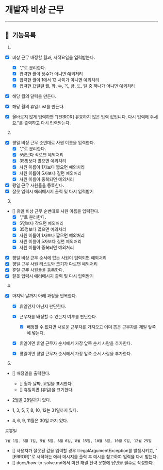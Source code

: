 # 개발자 비상 근무

---

## 📌 &nbsp;기능목록

1.

- [x] 비상 근무 배정할 월과, 시작요일을 입력받는다.
    - [x] ","로 분리한다.
    - [x] 입력한 월이 정수가 아니면 예외처리
    - [x] 입력한 월이 1에서 12 사이가 아니면 예외처리
    - [x] 입력한 요일일 월, 화, 수, 목, 금, 토, 일 중 하나가 아니면 예외처리
- [x] 해당 월의 달력을 만든다.
- [x] 해당 월의 휴일 List를 만든다.
- [x] 올바르지 않게 입력하면 "[ERROR] 유효하지 않은 입력 값입니다. 다시 입력해 주세요."를 출력하고 다시 입력받는다.


2.

- [x] 평일 비상 근무 순번대로 사원 이름을 입력한다.
    - [x] ","로 분리한다.
    - [x] 5명보다 작으면 예외처리
    - [x] 35명보다 많으면 예외처리
    - [x] 사원 이름이 1자보다 짧으면 예외처리
    - [x] 사원 이름이 5자보다 길면 예외처리
    - [x] 사원 이름이 중복되면 예외처리
- [x] 평일 근무 사원들을 등록한다.
- [x] 잘못 입력시 에러메시지 출력 및 다시 입력받기

3.

- [] 휴일 비상 근무 순번대로 사원 이름을 입력한다.
    - [x] ","로 분리한다.
    - [x] 5명보다 작으면 예외처리
    - [x] 35명보다 많으면 예외처리
    - [x] 사원 이름이 1자보다 짧으면 예외처리
    - [x] 사원 이름이 5자보다 길면 예외처리
    - [x] 사원 이름이 중복되면 예외처리
- [x] 평일 비상 근무 순서에 없는 사원이 입력되면 예외처리
- [x] 평일 근무 사원 리스트와 크기가 다르면 예외처리
- [x] 휴일 근무 사원들을 등록한다.
- [x] 잘못 입력시 에러메시지 출력 및 다시 입력받기

4.

- [x] 마지막 날까지 아래 과정을 반복한다.
    - [x] 휴일인지 아닌지 판단한다.
    - [x] 근무자를 배정할 수 있는지 여부를 판단한다.
        - [x] 배정할 수 없다면 새로운 근무자를 가져오고 이미 뽑은 근무자를 제일 앞쪽에 넣는다.
    - [x] 휴일이면 휴일 근무자 순서에서 가장 앞쪽 순서 사람을 추가한다.
    - [x] 평일이면 평일 근무자 순서에서 가장 앞쪽 순서 사람을 추가한다.


5.

- [] 배정일을 출력한다.
    - [] 월과 날짜, 요일을 표시한다.
    - [] 휴일이면 (휴일)을 표기한다.

- 2월을 28일까지 있다.
- 1, 3, 5, 7, 8, 10, 12는 31일까지 있다.
- 4, 6, 9, 11월은 30일 까지 있다.

공휴일

```
1월 1일, 3월 1일, 5월 5일, 6월 6일, 8월 15일, 10월 3일, 10월 9일, 12월 25일
```

- [] 사용자가 잘못된 값을 입력할 경우 IllegalArgumentException를 발생시키고, "[ERROR]"로 시작하는 에러 메시지를 출력 후 예시를 참고하여 입력을 다시 받는다.
- [] docs/how-to-solve.md에서 미션 해결 전략 문항에 답변을 필수로 작성한다.